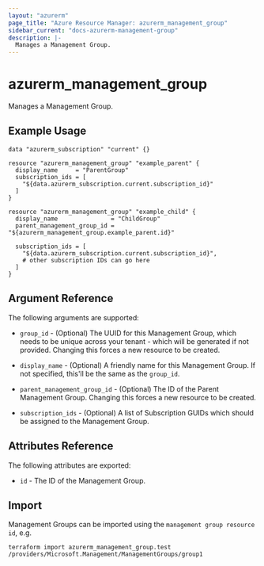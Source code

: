 ```yaml
---
layout: "azurerm"
page_title: "Azure Resource Manager: azurerm_management_group"
sidebar_current: "docs-azurerm-management-group"
description: |-
  Manages a Management Group.
---
```


# azurerm_management_group

Manages a Management Group.

## Example Usage

```hcl
data "azurerm_subscription" "current" {}

resource "azurerm_management_group" "example_parent" {
  display_name     = "ParentGroup"
  subscription_ids = [
    "${data.azurerm_subscription.current.subscription_id}"
  ]
}

resource "azurerm_management_group" "example_child" {
  display_name               = "ChildGroup"
  parent_management_group_id = "${azurerm_management_group.example_parent.id}"
  
  subscription_ids = [
    "${data.azurerm_subscription.current.subscription_id}",
    # other subscription IDs can go here
  ]
}
```

## Argument Reference

The following arguments are supported:

* `group_id` - (Optional) The UUID for this Management Group, which needs to be unique across your tenant - which will be generated if not provided. Changing this forces a new resource to be created.

* `display_name` - (Optional) A friendly name for this Management Group. If not specified, this'll be the same as the `group_id`.

* `parent_management_group_id` - (Optional) The ID of the Parent Management Group. Changing this forces a new resource to be created.

* `subscription_ids` - (Optional) A list of Subscription GUIDs which should be assigned to the Management Group.

## Attributes Reference

The following attributes are exported:

* `id` - The ID of the Management Group.

## Import

Management Groups can be imported using the `management group resource id`, e.g.

```shell
terraform import azurerm_management_group.test /providers/Microsoft.Management/ManagementGroups/group1
```
